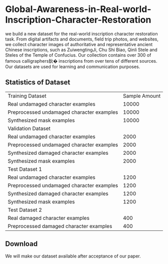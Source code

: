 # Global-Awareness-in-Real-world-Inscription-Character-Restoration

we build a new dataset for the real-world inscription character restoration task. From digital artifacts and documents, field trip photos, and websites, we collect character images of authoritative and representative ancient Chinese inscriptions, such as ZuiwengtingJi, Chu Shi Biao, Qinli Stele and Steles of the Temple of Confucius. Our collection contains over 300 of famous calligraphers鈥� inscriptions from over tens of different sources. Our datasets are used for learning and communication purposes.

## Statistics of Dataset 

<table>
    <tr>
        <td clospan ="2">Training Dataset</td>
        <td>Sample Amount</td> 
   </tr>
    <tr>
  		<td>Real undamaged character examples</td> 
        <td>10000</td> 
    </tr>
    <tr>
        <td>Preprocessed undamaged character examples</td> 
        <td>10000</td> 
    </tr>
     <tr>
        <td>Synthesized mask examples </td> 
        <td>10000</td> 
    </tr>
    <tr>
    	<td clospan ="2">Validation Dataset</td> 
     </tr>
	<tr>
        <td>Real undamaged character examples</td> 
        <td>2000</td> 
    </tr>
    <tr>
        <td>Preprocessed undamaged character examples</td> 
        <td>2000</td> 
    </tr>
     <tr>
        <td>Synthesized damaged character examples </td> 
        <td>2000</td> 
    </tr>
    <tr>
    <td>Synthesized mask examples </td> 
    <td>2000</td> 
</tr>
<tr>
    <td clospan ="2">Test Dataset 1</td> 
       </tr>
    <tr>
  		<td>Real undamaged character examples</td> 
        <td>1200</td> 
    </tr>
    <tr>
        <td>Preprocessed undamaged character examples</td> 
        <td>1200</td> 
    </tr>
      <tr>
        <td>Synthesized damaged character examples </td> 
        <td>1200</td> 
    </tr>
     <tr>
        <td>Synthesized mask examples </td> 
        <td>1200</td> 
    </tr>
    <tr>
    <td clospan ="2">Test Dataset 2</td> 
           </tr>
    <tr>
  		<td>Real damaged character examples</td> 
        <td>400</td> 
    </tr>
    <tr>
        <td>Preprocessed damaged character examples</td> 
        <td>400</td> 
    </tr>
    </table>

## Download 

We will make our dataset available after acceptance of our paper.
